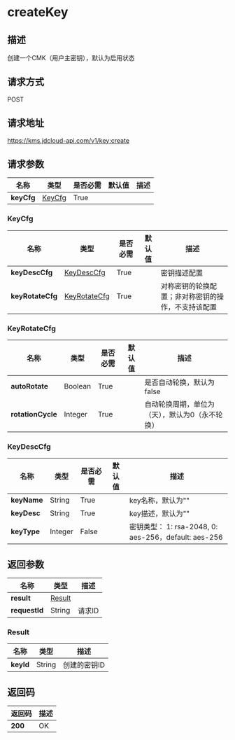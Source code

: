 # createKey


## 描述
创建一个CMK（用户主密钥），默认为启用状态

## 请求方式
POST

## 请求地址
https://kms.jdcloud-api.com/v1/key:create


## 请求参数
|名称|类型|是否必需|默认值|描述|
|---|---|---|---|---|
|**keyCfg**|[KeyCfg](#keycfg)|True| | |

### <div id="KeyCfg">KeyCfg</div>
|名称|类型|是否必需|默认值|描述|
|---|---|---|---|---|
|**keyDescCfg**|[KeyDescCfg](#keydesccfg)|True| |密钥描述配置|
|**keyRotateCfg**|[KeyRotateCfg](#keyrotatecfg)|True| |对称密钥的轮换配置；非对称密钥的操作，不支持该配置|
### <div id="KeyRotateCfg">KeyRotateCfg</div>
|名称|类型|是否必需|默认值|描述|
|---|---|---|---|---|
|**autoRotate**|Boolean|True| |是否自动轮换，默认为false|
|**rotationCycle**|Integer|True| |自动轮换周期，单位为（天），默认为0（永不轮换）|
### <div id="KeyDescCfg">KeyDescCfg</div>
|名称|类型|是否必需|默认值|描述|
|---|---|---|---|---|
|**keyName**|String|True| |key名称，默认为""|
|**keyDesc**|String|True| |key描述，默认为""|
|**keyType**|Integer|False| |密钥类型： 1: rsa-2048, 0: aes-256，default: aes-256|

## 返回参数
|名称|类型|描述|
|---|---|---|
|**result**|[Result](#result)| |
|**requestId**|String|请求ID|

### <div id="Result">Result</div>
|名称|类型|描述|
|---|---|---|
|**keyId**|String|创建的密钥ID|

## 返回码
|返回码|描述|
|---|---|
|**200**|OK|
